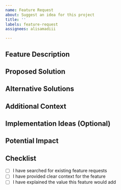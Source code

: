 ```yaml
---
name: Feature Request
about: Suggest an idea for this project
title: ''
labels: feature-request
assignees: alisamadiii

---
```


## Feature Description
<!-- Provide a clear and concise description of the feature you'd like to see implemented -->

## Proposed Solution
<!-- Describe how you envision this feature working -->

## Alternative Solutions
<!-- Have you considered any alternative solutions or workarounds? -->

## Additional Context
<!-- Add any other context, screenshots, or examples about the feature request here -->

## Implementation Ideas (Optional)
<!-- If you have any specific ideas about how to implement this feature, share them here -->

## Potential Impact
<!-- How would this feature benefit users? Are there any potential drawbacks? -->

## Checklist
- [ ] I have searched for existing feature requests
- [ ] I have provided clear context for the feature
- [ ] I have explained the value this feature would add
